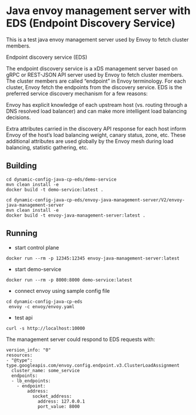 # Java envoy management server with EDS (Endpoint Discovery Service)
This is a test java envoy management server used by Envoy to fetch cluster members.

Endpoint discovery service (EDS)

The endpoint discovery service is a xDS management server based on gRPC or REST-JSON API server used by Envoy to fetch cluster members. The cluster members are called “endpoint” in Envoy terminology. For each cluster, Envoy fetch the endpoints from the discovery service. EDS is the preferred service discovery mechanism for a few reasons:

Envoy has explicit knowledge of each upstream host (vs. routing through a DNS resolved load balancer) and can make more intelligent load balancing decisions.

Extra attributes carried in the discovery API response for each host inform Envoy of the host’s load balancing weight, canary status, zone, etc. These additional attributes are used globally by the Envoy mesh during load balancing, statistic gathering, etc.



## Building
```
cd dynamic-config-java-cp-eds/demo-service
mvn clean install -e
docker build -t demo-service:latest .

cd dynamic-config-java-cp-eds/envoy-java-management-server/V2/envoy-java-management-server
mvn clean install -e
docker build -t envoy-java-management-server:latest .

```

## Running
 * start control plane
```
docker run --rm -p 12345:12345 envoy-java-management-server:latest
```
 *  start demo-service
 ```
docker run --rm -p 8000:8000 demo-service:latest
```
 * connect envoy using sample config file
```
cd dynamic-config-java-cp-eds
 envoy -c envoy/envoy.yaml
```
 * test api
```
curl -s http://localhost:10000
```

The management server could respond to EDS requests with:

```
version_info: "0"
resources:
- "@type": type.googleapis.com/envoy.config.endpoint.v3.ClusterLoadAssignment
  cluster_name: some_service
  endpoints:
  - lb_endpoints:
    - endpoint:
        address:
          socket_address:
            address: 127.0.0.1
            port_value: 8000
```